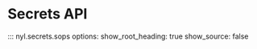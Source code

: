 # Secrets API

::: nyl.secrets.sops
    options:
        show_root_heading: true
        show_source: false
